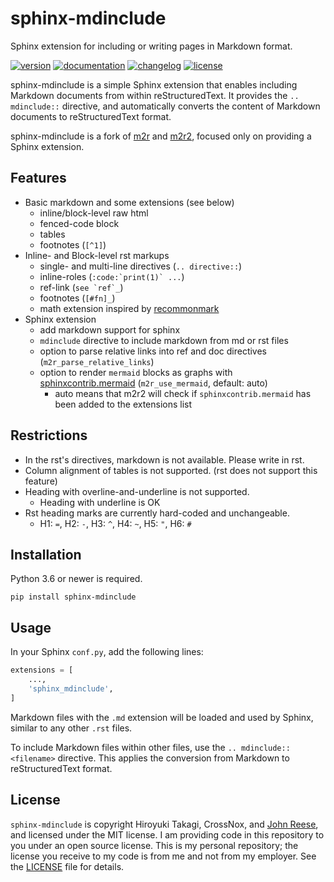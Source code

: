 sphinx-mdinclude
================

Sphinx extension for including or writing pages in Markdown format.

[![version](https://img.shields.io/pypi/v/sphinx-mdinclude.svg)](https://pypi.python.org/pypi/sphinx-mdinclude)
[![documentation](https://img.shields.io/badge/docs-latest-success)](https://sphinx-mdinclude.readthedocs.io)
[![changelog](https://img.shields.io/badge/change-log-blue)](https://sphinx-mdinclude.readthedocs.io)
[![license](https://img.shields.io/pypi/l/sphinx-mdinclude.svg)](https://github.com/jreese/sphinx-mdinclude/blob/main/LICENSE)


sphinx-mdinclude is a simple Sphinx extension that enables including Markdown documents
from within reStructuredText. It provides the `.. mdinclude::` directive, and
automatically converts the content of Markdown documents to reStructuredText format.

sphinx-mdinclude is a fork of [m2r](https://github.com/miyakogi/m2r) and
[m2r2](https://github.com/crossnox/m2r2), focused only on providing a Sphinx extension.

## Features

* Basic markdown and some extensions (see below)
    * inline/block-level raw html
    * fenced-code block
    * tables
    * footnotes (``[^1]``)
* Inline- and Block-level rst markups
    * single- and multi-line directives (`.. directive::`)
    * inline-roles (``:code:`print(1)` ...``)
    * ref-link (``see `ref`_``)
    * footnotes (``[#fn]_``)
    * math extension inspired by [recommonmark](https://recommonmark.readthedocs.io/en/latest/index.html)
* Sphinx extension
    * add markdown support for sphinx
    * ``mdinclude`` directive to include markdown from md or rst files
    * option to parse relative links into ref and doc directives (``m2r_parse_relative_links``)
    * option to render ``mermaid`` blocks as graphs with [sphinxcontrib.mermaid](https://sphinxcontrib-mermaid-demo.readthedocs.io/en/latest/index.html`) (``m2r_use_mermaid``, default: auto)
      * auto means that m2r2 will check if `sphinxcontrib.mermaid` has been added to the extensions list

## Restrictions

* In the rst's directives, markdown is not available. Please write in rst.
* Column alignment of tables is not supported. (rst does not support this feature)
* Heading with overline-and-underline is not supported.
  * Heading with underline is OK
* Rst heading marks are currently hard-coded and unchangeable.
  * H1: `=`, H2: `-`, H3: `^`, H4: `~`, H5: `"`, H6: `#`

## Installation

Python 3.6 or newer is required.

```
pip install sphinx-mdinclude
```

## Usage

In your Sphinx `conf.py`, add the following lines:

```python
extensions = [
    ...,
    'sphinx_mdinclude',
]
```

Markdown files with the `.md` extension will be loaded and used by Sphinx, similar to
any other `.rst` files.

To include Markdown files within other files, use the `.. mdinclude:: <filename>`
directive. This applies the conversion from Markdown to reStructuredText format.

## License

`sphinx-mdinclude` is copyright Hiroyuki Takagi, CrossNox, and [John Reese][],
and licensed under the MIT license. I am providing code in this repository to you
under an open source license. This is my personal repository; the license you receive
to my code is from me and not from my employer. See the [LICENSE][] file for details.

[John Reese]: https://jreese.sh
[LICENSE]: https://github.com/jreese/sphinx-mdinclude/blob/main/LICENSE
